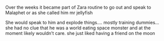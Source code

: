 Over the weeks it became part of Zara routine to go out and speak to Malaphet or as she called him mr jellyfish

She would speak to him and explode things.... mostly training dummies... she had no clue that he was a world eating space monster and at the moment likely wouldn’t care. she just liked having a friend on the moon